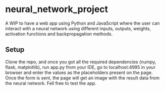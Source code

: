 # neural_network_project
A WIP to have a web app using Python and JavaScript where the user can interact with a neural network using different inputs, outputs, weights, activation functions and backpropagation methods.

## Setup
Clone the repo, and once you got all the required dependencies (numpy, flask, matplotlib), run app.py from your IDE, go to localhost:4995 in your browser and enter the values as the placeholders present on the page. Once the form is sent, the page will get an image with the result data from the neural network. Fell free to test the app.
